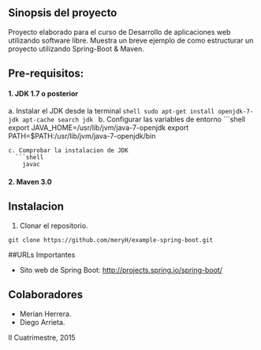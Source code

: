 ## Sinopsis del proyecto
Proyecto elaborado para el curso de Desarrollo de aplicaciones web utilizando software libre. Muestra un breve ejemplo de como estructurar un proyecto utilizando Spring-Boot & Maven.


## Pre-requisitos:
#### 1. JDK 1.7 o posterior
  a. Instalar el JDK desde la terminal
    ```shell
      sudo apt-get install openjdk-7-jdk
      apt-cache search jdk
    ```
  b. Configurar las variables de entorno
    ```shell
      export JAVA_HOME=/usr/lib/jvm/java-7-openjdk
      export PATH=$PATH:/usr/lib/jvm/java-7-openjdk/bin
  ```
  c. Comprobar la instalacion de JDK
    ```shell
      javac
  ```

#### 2. Maven 3.0

## Instalacion
1. Clonar el repositorio.

```shell
git clone https://github.com/meryH/example-spring-boot.git
```
##URLs Importantes
+ Sito web de Spring Boot: http://projects.spring.io/spring-boot/

## Colaboradores
- Merian Herrera.
- Diego Arrieta.

II Cuatrimestre, 2015
